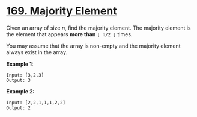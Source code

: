 # [169. Majority Element](https://leetcode.com/problems/majority-element/)

Given an array of size *n*, find the majority element. The majority element is the element that appears **more than** `⌊ n/2 ⌋` times.

You may assume that the array is non-empty and the majority element always exist in the array.

**Example 1:**

    Input: [3,2,3]
    Output: 3

**Example 2:**

    Input: [2,2,1,1,1,2,2]
    Output: 2
